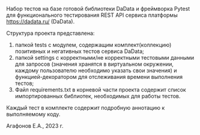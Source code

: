 Набор тестов на базе готовой библиотеки DaData и фреймворка Pytest для функционального тестирования REST API сервиса 
платформы https://dadata.ru/ (DaData).

Cтруктура проекта представлена:

1) папкой tests c модулем, содержащим комплект(коллекцию) позитивных и негативных тестов сервиса DaData;
2) папкой settings c корректными/не корректными тестовыми данными для запросов (значения хранятся в виртуальном 
окружении, каждому пользователю необходимо указать свои значения) и функцией-декоратором для отслеживания времени 
выполнения тестов;
3) Файл requirements.txt в корневой части проекта содержит список импортированных библиотек, необходимых для работы 
тестов.

Каждый тест в комплекте содержит подробную аннотацию к выполняемому коду.

Агафонов Е.А., 2023 г.
